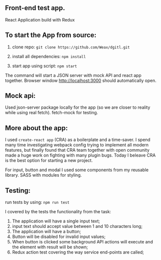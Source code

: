 ## Front-end test app.

React Application build with Redux

## To start the App from source:

1. clone repo: `git clone https://github.com/Weax/dgitl.git`

2. install all dependencies: `npm install`

3. start app using script: `npm start`

The command will start a JSON server with mock API and react app together. Browser window [http://localhost:3000](http://localhost:3000) should automatically open.

## Mock api:

Used json-server package locally for the app (so we are closer to reality while using real fetch).
fetch-mock for testing.

## More about the app:

I used `create-react app` (CRA) as a boilerplate and a time-saver. I spend many time investigating webpack config trying to implement all modern features, but finally found that CRA team together with open community made a huge work on fighting with many plugin bugs. Today I beleave CRA is the best option for starting a new project.

For input, button and modal I used some components from my reusable library.
SASS with modules for styling.

## Testing:

run tests by using: `npm run test`

I covered by the tests the functionality from the task:
1. The application will have a single input text;
2. input text should accept value between 1 and 10 characters long;
3. The application will have a button;
4. Button will be disabled for invalid input values;
5. When button is clicked some background API actions will execute and the element with result will be shown;
6. Redux action test covering the way service end-points are called;